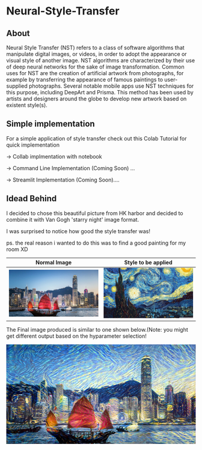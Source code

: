 # Neural-Style-Transfer

## About 
Neural Style Transfer (NST) refers to a class of software algorithms that manipulate digital images, or videos, in order to adopt the appearance or visual style of another image. NST algorithms are characterized by their use of deep neural networks for the sake of image transformation. Common uses for NST are the creation of artificial artwork from photographs, for example by transferring the appearance of famous paintings to user-supplied photographs. Several notable mobile apps use NST techniques for this purpose, including DeepArt and Prisma. This method has been used by artists and designers around the globe to develop new artwork based on existent style(s).

## Simple implementation 
For a simple application of style transfer check out this Colab Tutorial for quick implementation 

-> Collab implmentation with notebook 

-> Command Line Implementation (Coming Soon) ...

-> Streamlit Implementation (Coming Soon)....

## Idead Behind 

I decided to chose this beautiful picture from HK harbor and decided to combine it with Van Gogh 'starry night' image format. 

I was surprised to notice how good the style transfer was!

ps. the real reason i wanted to do this was to find a good painting for my room XD



Normal Image              |  Style to be applied 
:-------------------------:|:-------------------------:
![](https://github.com/Yega-Noragami/Neural-Style-Transfer/blob/main/Images/Base.jpeg)  |  ![](https://github.com/Yega-Noragami/Neural-Style-Transfer/blob/main/Images/Style.jpeg) 


The Final image produced is similar to one shown below.(Note: you might get different output based on the hyparameter selection!

![](https://github.com/Yega-Noragami/Neural-Style-Transfer/blob/main/Images/gen_at_iteration_30.png)



